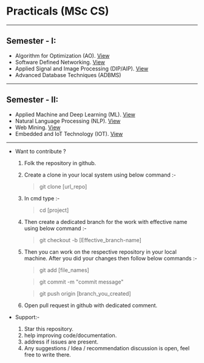 # Practicals (MSc CS)
---
## Semester - I: 
* Algorithm for Optimization (AO).    [View](https://github.com/tusuii/All-Pracs/tree/AOA)
* Software Defined Networking.    [View](https://github.com/tusuii/All-Pracs/blob/main/SDNPractical.pdf)
* Applied Signal and Image Processing (DIP/AIP).    [View](https://github.com/tusuii/All-Pracs/tree/AIP/AIP_Pract_ALL)
* Advanced Database Techniques (ADBMS)

---
## Semester - II: 
* Applied Machine and Deep Learning (ML).    [View](https://github.com/tusuii/All-Pracs/tree/Practical-Course-onApplied-Machine-and-Deep-Learning/ML%20and%20DL%20practicals)
* Natural Language Processing (NLP).    [View](https://github.com/tusuii/All-Pracs/tree/NLP/NLP)
* Web Mining.    [View](https://github.com/tusuii/All-Pracs/tree/main/Web_mining)
* Embedded and IoT Technology (IOT).    [View](https://github.com/tusuii/All-Pracs/tree/main/IOT)

---
- Want to contribute ?

    1) Folk the repository in github.

    2) Create a clone in your local system using below command :-

	    > git clone [url_repo]
	
    3) In cmd type :- 

	    > cd [project]

    4) Then create a dedicated branch for the work with effective name using below command :-

	    > git checkout -b [Effective_branch-name]

    5) Then you can work on the respective repository in your local machine. After you did your changes then follow below commands :-

	    > git add [file_names]  

	    > git commit -m "commit message"  

	    > git push origin [branch_you_created]  
        

    6) Open pull request in github with dedicated comment.

- Support:- 

    1. Star this repository.
    2. help improving code/documentation.
    3. address if issues are present.
    4. Any suggestions / Idea / recommendation discussion is open, feel free to write there.
